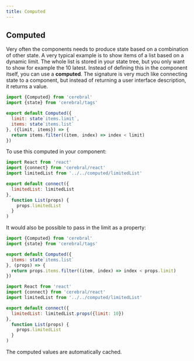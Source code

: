 ```yaml
---
title: Computed
---
```


## Computed

Very often the components needs to produce state based on a combination of other state. A very typical example is to show items of a list based on a dynamic limit. The whole list is stored in your state tree, but you only want to show for example the 10 latest. Instead of defining this in the component itself, you can use a **computed**. The signature is very much like connecting state to a component, but instead of returning a user interface description, it returns a value.

```js
import {Computed} from 'cerebral'
import {state} from 'cerebral/tags'

export default Computed({
  limit: state`items.limit`,
  items: state`items.list`
}, ({limit, items}) => {
  return items.filter((item, index) => index < limit)
})
```

To use this computed in your component:

```js
import React from 'react'
import {connect} from 'cerebral/react'
import limitedList from '../../computed/limitedList'

export default connect({
  limitedList: limitedList
},
  function List(props) {
    props.limitedList
  }
)
```

It would also be possible to pass in the limit as a property:

```js
import {Computed} from 'cerebral'
import {state} from 'cerebral/tags'

export default Computed({
  items: state`items.list`
}, (props) => {
  return props.items.filter((item, index) => index < props.limit)
})
```

```js
import React from 'react'
import {connect} from 'cerebral/react'
import limitedList from '../../computed/limitedList'

export default connect({
  limitedList: limitedList.props({limit: 10})
},
  function List(props) {
    props.limitedList
  }
)
```

The computed values are automatically cached.
